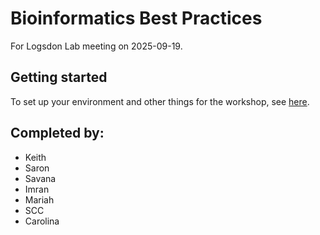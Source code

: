 # Bioinformatics Best Practices
For Logsdon Lab meeting on 2025-09-19.

## Getting started
To set up your environment and other things for the workshop, see [here](0_getting_started/README.md).

## Completed by:
* Keith
* Saron
* Savana
* Imran
* Mariah
* SCC
* Carolina
